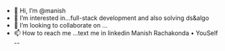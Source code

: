 - 👋 Hi, I’m @manish
- 👀 I’m interested in...full-stack development and also solving ds&algo
- 💞️ I’m looking to collaborate on ...
- 📫 How to reach me ...text me in linkedin Manish Rachakonda
• YouSelf
--

<!---
manish-gitx/manish-gitx is a ✨ special ✨ repository because its `README.md` (this file) appears on your GitHub profile.
You can click the Preview link to take a look at your changes.
--->
